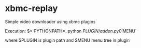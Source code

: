 xbmc-replay
===========

Simple video downloader using xbmc plugins


Execution:
	$> PYTHONPATH=. python $PLUGIN/addon.py 0 '$MENU'

where $PLUGIN is plugin path and $MENU menu tree in plugin


